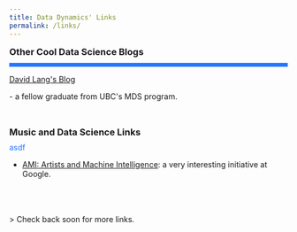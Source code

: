 ```yaml
---
title: Data Dynamics' Links
permalink: /links/
---
```


<h3 style="LINE-HEIGHT:5px;">Other Cool Data Science Blogs</h3>
<hr style="background:#2676FF; border:0; height:7px" />
<a href="https://laingdk.github.io/">David Lang's Blog</a>
<p>      - a fellow graduate from UBC's MDS program.</p>
<br>
<h3 style="LINE-HEIGHT:5px;">Music and Data Science Links</h3>
<a style="color:#2676FF">asdf</a>

- [AMI: Artists and Machine Intelligence](https://ami.withgoogle.com/): a very interesting initiative at Google.
<br>
<br>
<br>
> Check back soon for more links.
